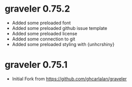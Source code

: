 # graveler 0.75.2

* Added some preloaded font 
* Added some preloaded github issue template
* Added some preloaded license
* Added some connection to git
* Added some preloaded styling with {unhcrshiny}


# graveler 0.75.1

* Initial Fork from https://github.com/ghcarlalan/graveler
